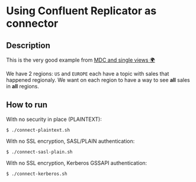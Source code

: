 # Using Confluent Replicator as connector

## Description

This is the very good example from [MDC and single views 🌍](https://github.com/framiere/mdc-with-replicator-and-regexrouter)

We have 2 regions: `US` and `EUROPE` each have a topic with sales that happened regionaly.
We want on each region to have a way to see **all** sales in **all** regions.

## How to run

With no security in place (PLAINTEXT):

```
$ ./connect-plaintext.sh
```

With no SSL encryption, SASL/PLAIN authentication:

```
$ ./connect-sasl-plain.sh
```

With no SSL encryption, Kerberos GSSAPI authentication:

```
$ ./connect-kerberos.sh
```